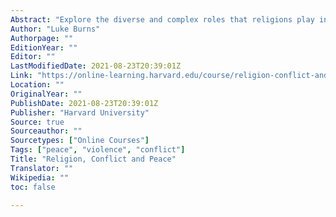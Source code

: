 ```yaml
---
Abstract: "Explore the diverse and complex roles that religions play in both promoting and mitigating violence."
Author: "Luke Burns"
Authorpage: ""
EditionYear: ""
Editor: ""
LastModifiedDate: 2021-08-23T20:39:01Z
Link: "https://online-learning.harvard.edu/course/religion-conflict-and-peace"
Location: ""
OriginalYear: ""
PublishDate: 2021-08-23T20:39:01Z
Publisher: "Harvard University"
Source: true
Sourceauthor: ""
Sourcetypes: ["Online Courses"]
Tags: ["peace", "violence", "conflict"]
Title: "Religion, Conflict and Peace"
Translator: ""
Wikipedia: ""
toc: false

---
```

